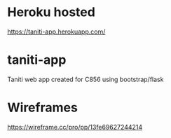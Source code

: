 # Heroku hosted
https://taniti-app.herokuapp.com/

# taniti-app
Taniti web app created for C856 using bootstrap/flask

# Wireframes
https://wireframe.cc/pro/pp/13fe69627244214
